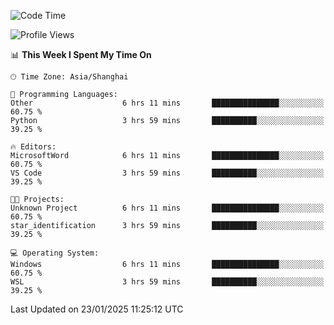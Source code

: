 <!--START_SECTION:waka-->
![Code Time](http://img.shields.io/badge/Code%20Time-2%2C228%20hrs%205%20mins-blue)

![Profile Views](http://img.shields.io/badge/Profile%20Views-1-blue)

📊 **This Week I Spent My Time On** 

```text
🕑︎ Time Zone: Asia/Shanghai

💬 Programming Languages: 
Other                    6 hrs 11 mins       ███████████████░░░░░░░░░░   60.75 % 
Python                   3 hrs 59 mins       ██████████░░░░░░░░░░░░░░░   39.25 % 

🔥 Editors: 
MicrosoftWord            6 hrs 11 mins       ███████████████░░░░░░░░░░   60.75 % 
VS Code                  3 hrs 59 mins       ██████████░░░░░░░░░░░░░░░   39.25 % 

🐱‍💻 Projects: 
Unknown Project          6 hrs 11 mins       ███████████████░░░░░░░░░░   60.75 % 
star_identification      3 hrs 59 mins       ██████████░░░░░░░░░░░░░░░   39.25 % 

💻 Operating System: 
Windows                  6 hrs 11 mins       ███████████████░░░░░░░░░░   60.75 % 
WSL                      3 hrs 59 mins       ██████████░░░░░░░░░░░░░░░   39.25 % 
```


 Last Updated on 23/01/2025 11:25:12 UTC
<!--END_SECTION:waka-->